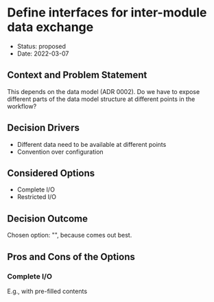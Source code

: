 <!--
SPDX-FileCopyrightText: 2022 Stephan Druskat, Oliver Bertuch, Oliver Knodel, Guido Juckeland, Michael Meinel

SPDX-License-Identifier: CC-BY-SA-4.0
-->

# Define interfaces for inter-module data exchange

* Status: proposed
* Date: 2022-03-07

## Context and Problem Statement

This depends on the data model (ADR 0002).
Do we have to expose different parts of the data model structure at different points in the workflow?

## Decision Drivers

* Different data need to be available at different points
* Convention over configuration

## Considered Options

* Complete I/O
* Restricted I/O

## Decision Outcome

Chosen option: "", because comes out best.

## Pros and Cons of the Options

### Complete I/O

E.g., with pre-filled contents
